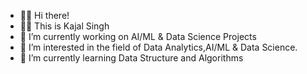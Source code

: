 - 🙋‍♀️ Hi there!
- 👩‍💻 This is Kajal Singh
- 🔭 I’m currently working on AI/ML & Data Science Projects
- 👀 I’m interested in the field of Data Analytics,AI/ML & Data Science.
- 🌱 I’m currently learning Data Structure and Algorithms
